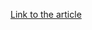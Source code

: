 [Link to the article](https://www.bleepingcomputer.com/news/security/russia-sentences-hydra-dark-web-market-leader-to-life-in-prison/)
